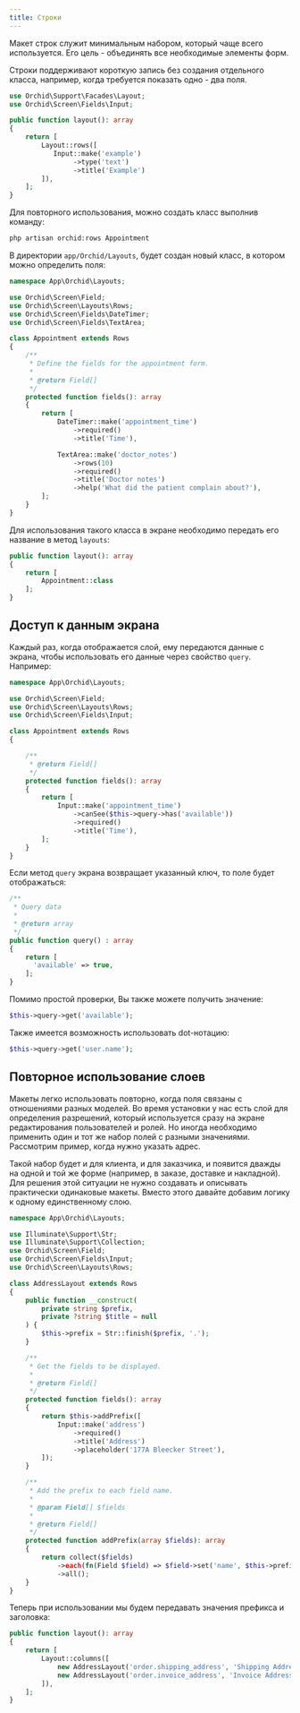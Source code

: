 ```yaml
---
title: Строки
---
```


Макет строк служит минимальным набором, который чаще всего используется.
Его цель - объединять все необходимые элементы форм.


Строки поддерживают короткую запись без создания отдельного класса,
например, когда требуется показать одно - два поля.

```php
use Orchid\Support\Facades\Layout;
use Orchid\Screen\Fields\Input;

public function layout(): array
{
    return [
        Layout::rows([
           Input::make('example')
                ->type('text')
                ->title('Example')
        ]),
    ];
}
```

Для повторного использования, можно создать класс выполнив команду:

```php
php artisan orchid:rows Appointment
```

В директории `app/Orchid/Layouts`, будет создан новый класс, в котором можно определить поля:

```php
namespace App\Orchid\Layouts;

use Orchid\Screen\Field;
use Orchid\Screen\Layouts\Rows;
use Orchid\Screen\Fields\DateTimer;
use Orchid\Screen\Fields\TextArea;

class Appointment extends Rows
{
    /**
     * Define the fields for the appointment form.
     *
     * @return Field[]
     */
    protected function fields(): array
    {
        return [
            DateTimer::make('appointment_time')
                ->required()
                ->title('Time'),

            TextArea::make('doctor_notes')
                ->rows(10)
                ->required()
                ->title('Doctor notes')
                ->help('What did the patient complain about?'),
        ];
    }
}
```

Для использования такого класса в экране необходимо передать его название в метод `layouts`:

```php
public function layout(): array
{
    return [
        Appointment::class
    ];
}
```

## Доступ к данным экрана

Каждый раз, когда отображается слой, ему передаются данные с экрана, чтобы использовать его данные через свойство `query`. Например:

```php
namespace App\Orchid\Layouts;

use Orchid\Screen\Field;
use Orchid\Screen\Layouts\Rows;
use Orchid\Screen\Fields\Input;

class Appointment extends Rows
{

    /**
     * @return Field[]
     */
    protected function fields(): array
    {
        return [
            Input::make('appointment_time')
                ->canSee($this->query->has('available'))
                ->required()
                ->title('Time'),
        ];
    }
}
```

Если метод  `query` экрана возвращает указанный ключ, то поле будет отображаться:

```php
/**
 * Query data
 *
 * @return array
 */
public function query() : array
{
    return [
      'available' => true,
    ];
}
```

Помимо простой проверки, Вы также можете получить значение:

```php
$this->query->get('available');
```

Также имеется возможность использовать dot-нотацию:

```php
$this->query->get('user.name');
```


## Повторное использование слоев

Макеты легко использовать повторно, когда поля связаны с отношениями разных моделей. Во время установки у нас есть слой для определения разрешений, который используется сразу на экране редактирования пользователей и ролей. Но иногда необходимо применить один и тот же набор полей с разными значениями. Рассмотрим пример, когда нужно указать адрес.

Такой набор будет и для клиента, и для заказчика, и появится дважды на одной и той же форме (например, в заказе, доставке и накладной). Для решения этой ситуации не нужно создавать и описывать практически одинаковые макеты. Вместо этого давайте добавим логику к одному единственному слою.

```php
namespace App\Orchid\Layouts;

use Illuminate\Support\Str;
use Illuminate\Support\Collection;
use Orchid\Screen\Field;
use Orchid\Screen\Fields\Input;
use Orchid\Screen\Layouts\Rows;

class AddressLayout extends Rows
{
    public function __construct(
        private string $prefix,
        private ?string $title = null
    ) {
        $this->prefix = Str::finish($prefix, '.');
    }

    /**
     * Get the fields to be displayed.
     *
     * @return Field[]
     */
    protected function fields(): array
    {
        return $this->addPrefix([
            Input::make('address')
                ->required()
                ->title('Address')
                ->placeholder('177A Bleecker Street'),
        ]);
    }

    /**
     * Add the prefix to each field name.
     *
     * @param Field[] $fields
     *
     * @return Field[]
     */
    protected function addPrefix(array $fields): array
    {
        return collect($fields)
            ->each(fn(Field $field) => $field->set('name', $this->prefix . $field->get('name')))
            ->all();
    }
}

```

Теперь при использовании мы будем передавать значения префикса и заголовка:

```php
public function layout(): array
{
    return [
        Layout::columns([
            new AddressLayout('order.shipping_address', 'Shipping Address'),
            new AddressLayout('order.invoice_address', 'Invoice Address'),
        ]),
    ];
}
```
